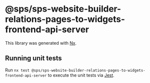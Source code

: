 # @sps/sps-website-builder-relations-pages-to-widgets-frontend-api-server

This library was generated with [Nx](https://nx.dev).

## Running unit tests

Run `nx test @sps/sps-website-builder-relations-pages-to-widgets-frontend-api-server` to execute the unit tests via [Jest](https://jestjs.io).
